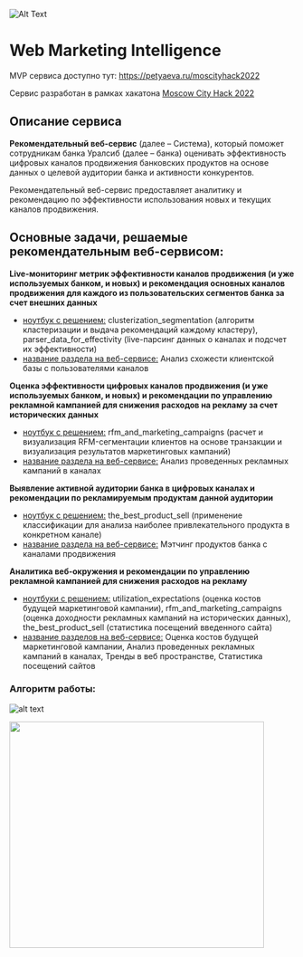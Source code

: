 ![Alt Text](https://media.giphy.com/media/4a5b4AH9TG7zEgsEEe/giphy.gif)
# Web Marketing Intelligence
MVP сервиса доступно тут: https://petyaeva.ru/moscityhack2022

Сервис разработан в рамках хакатона [Moscow City Hack 2022](https://moscityhack2022.innoagency.ru/)

<!-- ### Функционал MVP:
1. Анализ схожести клиентской базы с пользователями каналов
2. Мэтчинг продуктов банка с каналами продвижения
3. Тренды в веб пространтве
4. Статистика посещений сайтов -->

## Описание сервиса
**Рекомендательный веб-сервис** (далее – Система), который поможет сотрудникам банка Уралсиб (далее – банка) оценивать эффективность цифровых каналов продвижения банковских продуктов на основе данных о целевой аудитории банка и активности конкурентов.

Рекомендательный веб-сервис предоставляет аналитику и рекомендацию по эффективности использования новых и текущих каналов продвижения.

## Основные задачи, решаемые рекомендательным веб-сервисом:

**Live-мониторинг метрик эффективности каналов продвижения (и уже используемых банком, и новых) и рекомендация основных каналов продвижения для каждого из пользовательских сегментов банка за счет внешних данных**
* <ins>ноутбук с решением:</ins> clusterization_segmentation (алгоритм кластеризации и выдача рекомендаций каждому кластеру), parser_data_for_effectivity (live-парсинг данных о каналах и подсчет их эффективности)
* <ins>название раздела на веб-сервисе:</ins> Анализ схожести клиентской базы с пользователями каналов

**Оценка эффективности цифровых каналов продвижения (и уже используемых банком, и новых) и рекомендации по управлению рекламной кампанией для снижения расходов на рекламу за счет исторических данных** 
* <ins>ноутбук с решением:</ins> rfm_and_marketing_campaigns (расчет и визуализация RFM-сегментации клиентов на основе транзакции и визуализация результатов маркетинговых кампаний)
* <ins>название раздела на веб-сервисе:</ins> Анализ проведенных рекламных кампаний в каналах

**Выявление активной аудитории банка в цифровых каналах и рекомендации по рекламируемым продуктам данной аудитории**
* <ins>ноутбук с решением:</ins> the_best_product_sell (применение классификации для анализа наиболее привлекательного продукта в конкретном канале)
* <ins>название раздела на веб-сервисе:</ins> Мэтчинг продуктов банка с каналами продвижения

**Аналитика веб-окружения и рекомендации по управлению рекламной кампанией для снижения расходов на рекламу**
* <ins>ноутбуки с решением:</ins> utilization_expectations (оценка костов будущей маркетинговой кампании), rfm_and_marketing_campaigns (оценка доходности рекламных кампаний на исторических данных), the_best_product_sell (статистика посещений введенного сайта)
* <ins>название разделов на веб-сервисе:</ins> Оценка костов будущей маркетинговой кампании, Анализ проведенных рекламных кампаний в каналах, Тренды в веб пространстве, Статистика посещений сайтов


### Алгоритм работы:
![alt text](https://github.com/m3gaq/maketing_recomendation_service/blob/main/screenshot/MVP_architect.png)



<!-- ### Интерфейс:
![alt text](https://github.com/m3gaq/maketing_recomendation_service/blob/main/screenshot/MVP_screenshot.png) -->


<img src="https://media.giphy.com/media/11JTxkrmq4bGE0/giphy.gif" width="450" height="400" />

